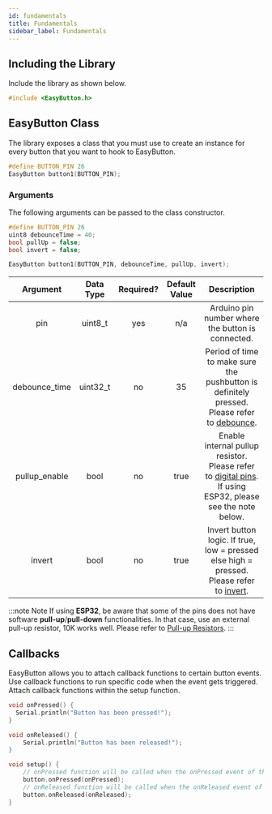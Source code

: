```yaml
---
id: fundamentals
title: Fundamentals
sidebar_label: Fundamentals
---
```


## Including the Library

Include the library as shown below.

```cpp
#include <EasyButton.h>
```

## EasyButton Class

The library exposes a class that you must use to create an instance for every button that you want to hook to EasyButton.

```cpp
#define BUTTON_PIN 26
EasyButton button1(BUTTON_PIN);
```

### Arguments

The following arguments can be passed to the class constructor.

```cpp
#define BUTTON_PIN 26
uint8 debounceTime = 40;
bool pullUp = false;
bool invert = false;

EasyButton button1(BUTTON_PIN, debounceTime, pullUp, invert);
```

|   Argument    | Data Type | Required? | Default Value |                                                                         Description                                                                         |
| :-----------: | :-------: | :-------: | :-----------: | :---------------------------------------------------------------------------------------------------------------------------------------------------------: |
|      pin      |  uint8_t  |    yes    |      n/a      |                                                      Arduino pin number where the button is connected.                                                      |
| debounce_time | uint32_t  |    no     |      35       |         Period of time to make sure the pushbutton is definitely pressed. Please refer to [debounce](https://www.arduino.cc/en/tutorial/debounce).          |
| pullup_enable |   bool    |    no     |     true      | Enable internal pullup resistor. Please refer to [digital pins](https://www.arduino.cc/en/Tutorial/DigitalPins). If using ESP32, please see the note below. |
|    invert     |   bool    |    no     |     true      |            Invert button logic. If true, low = pressed else high = pressed. Please refer to [invert](https://www.arduino.cc/en/Tutorial/Invert).            |

:::note Note
If using **ESP32**, be aware that some of the pins does not have software **pull-up**/**pull-down** functionalities. In that case, use an external pull-up resistor, 10K works well. Please refer to [Pull-up Resistors](https://learn.sparkfun.com/tutorials/pull-up-resistors).
:::

## Callbacks

EasyButton allows you to attach callback functions to certain button events. Use callback functions to run specific code when the event gets triggered. Attach callback functions within the setup function.

```cpp
void onPressed() {
  Serial.println("Button has been pressed!");
}

void onReleased() {
    Serial.println("Button has been released!");
}

void setup() {
    // onPressed function will be called when the onPressed event of the button gets triggered.
    button.onPressed(onPressed);
    // onReleased function will be called when the onReleased event of the button gets triggered.
    button.onReleased(onReleased);
}
```
